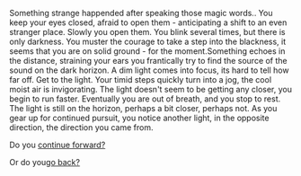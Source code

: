 Something strange happended after speaking those magic words..
You keep your eyes closed, afraid to open them - anticipating a
shift to an even stranger place.  Slowly you open them.  You blink 
several times, but there is only darkness. 
You muster the courage to take a step into the blackness, it seems that 
you are on solid ground - for the moment.Something echoes in the distance, straining 
your ears you frantically try to find the source of the sound on 
the dark horizon.  A dim light comes into focus, its hard to tell 
how far off.  Get to the light. Your timid steps quickly turn 
into a jog, the cool moist air is invigorating.  The light 
doesn't seem to be getting any closer, you begin to run faster.
Eventually you are out of breath, and you stop to rest.  The 
light is still on the horizon, perhaps a bit closer, perhaps 
not.  As you gear up for continued pursuit, you notice another 
light, in the opposite direction, the direction you came from.  

Do you [continue forward?](continue-forward/Forward.md)

Or do you[go back?](go-back/goBack.md)
